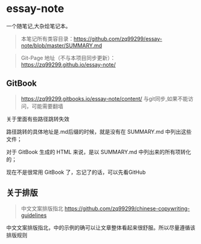 <!-- ex_nonav -->
# essay-note

一个随笔记,大杂烩笔记本。
> 本笔记所有类容目录：https://github.com/zq99299/essay-note/blob/master/SUMMARY.md

> Git-Page 地址（不与本项目同步更新）：https://zq99299.github.io/essay-note/


## GitBook
> https://zq99299.gitbooks.io/essay-note/content/ 与git同步,如果不能访问，可能需要翻墙

关于里面有些路径跳转失效

路径跳转的具体地址是.md后缀的时候，就是没有在 SUMMARY.md 中列出这些文件；

对于 GitBook 生成的 HTML 来说，是以 SUMMARY.md 中列出来的所有项转化的；

现在不是很常用 GitBook 了，忘记了的话，可以先看GitHub

## 关于排版

> 中文文案排版指北 https://github.com/zq99299/chinese-copywriting-guidelines

中文文案排版指北，中的示例的确可以让文章整体看起来很舒服。所以尽量遵循该排版规则
